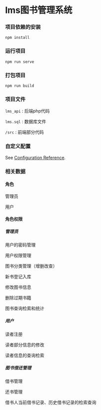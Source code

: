 # lms图书管理系统

### 项目依赖的安装

```
npm install
```

### 运行项目

```
npm run serve
```

### 打包项目

```
npm run build
```

### 项目文件

`lms_api` : 后端php代码

`lms.sql` : 数据库文件

`/src` : 前端部分代码

### 自定义配置

See [Configuration Reference](https://cli.vuejs.org/config/).

### 相关数据

#### 角色

管理员

用户

#### 角色权限

##### 管理员

用户的密码管理

用户权限管理

图书分类管理（增删改查）

新书登记入库

修改图书信息

删除过期书籍

图书查询检索和统计

##### 用户

读者注册

读者部分信息的修改

读者信息的查询检索

##### 图书借还管理

借书管理

还书管理

借书人当前借书记录、历史借书记录的检索查询
